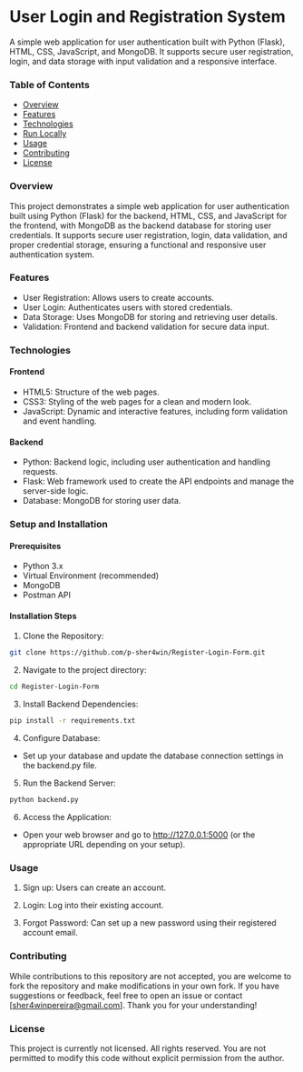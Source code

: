 
# User Login and Registration System

A simple web application for user authentication built with Python (Flask), HTML, CSS, JavaScript, and MongoDB. It supports secure user registration, login, and data storage with input validation and a responsive interface.
### Table of Contents

- [Overview](#overview)
- [Features](#features)
- [Technologies](#technologies)
- [Run Locally](#run-locally)
- [Usage](#usage)
- [Contributing](#contributing)
- [License](#license)
### Overview

This project demonstrates a simple web application for user authentication built using Python (Flask) for the backend, HTML, CSS, and JavaScript for the frontend, with MongoDB as the backend database for storing user credentials. It supports secure user registration, login, data validation, and proper credential storage, ensuring a functional and responsive user authentication system.
### Features

- User Registration: Allows users to create accounts.
- User Login: Authenticates users with stored credentials.
- Data Storage: Uses MongoDB for storing and retrieving user details.
- Validation: Frontend and backend validation for secure data input.


### Technologies

#### Frontend
- HTML5: Structure of the web pages.
- CSS3: Styling of the web pages for a clean and modern look.
- JavaScript: Dynamic and interactive features, including form validation and event handling.

#### Backend
- Python: Backend logic, including user authentication and handling requests.
- Flask: Web framework used to create the API endpoints and manage the server-side logic.
- Database: MongoDB for storing user data.
### Setup and Installation

#### Prerequisites
- Python 3.x
- Virtual Environment (recommended)
- MongoDB
- Postman API

#### Installation Steps
1. Clone the Repository:
```bash
git clone https://github.com/p-sher4win/Register-Login-Form.git
```

2. Navigate to the project directory:
```bash
cd Register-Login-Form
```

3. Install Backend Dependencies:
```bash
pip install -r requirements.txt
```

4. Configure Database:
- Set up your database and update the database connection settings in the backend.py file.

5. Run the Backend Server:
```bash
python backend.py
```

6. Access the Application:
- Open your web browser and go to http://127.0.0.1:5000 (or the appropriate URL depending on your setup).
### Usage

1. Sign up: Users can create an account.

2. Login: Log into their existing account.

3. Forgot Password: Can set up a new password using their registered account email.
### Contributing

While contributions to this repository are not accepted, you are welcome to fork the repository and make modifications in your own fork. If you have suggestions or feedback, feel free to open an issue or contact [sher4winpereira@gmail.com]. Thank you for your understanding!



### License

This project is currently not licensed. All rights reserved. You are not permitted to modify this code without explicit permission from the author.
